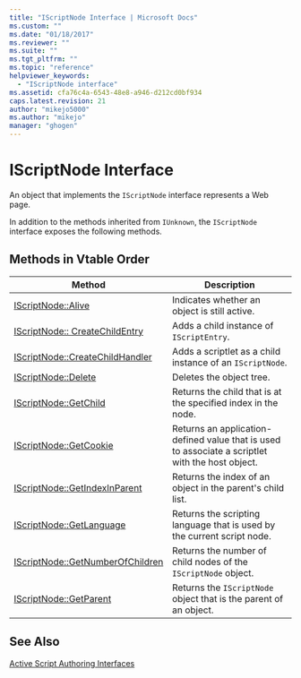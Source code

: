 ```yaml
---
title: "IScriptNode Interface | Microsoft Docs"
ms.custom: ""
ms.date: "01/18/2017"
ms.reviewer: ""
ms.suite: ""
ms.tgt_pltfrm: ""
ms.topic: "reference"
helpviewer_keywords: 
  - "IScriptNode interface"
ms.assetid: cfa76c4a-6543-48e8-a946-d212cd0bf934
caps.latest.revision: 21
author: "mikejo5000"
ms.author: "mikejo"
manager: "ghogen"
---
```

# IScriptNode Interface
An object that implements the `IScriptNode` interface represents a Web page.  
  
 In addition to the methods inherited from `IUnknown`, the `IScriptNode` interface exposes the following methods.  
  
## Methods in Vtable Order  
  
|Method|Description|  
|------------|-----------------|  
|[IScriptNode::Alive](../../winscript/reference/iscriptnode-alive.md)|Indicates whether an object is still active.|  
|[IScriptNode:: CreateChildEntry](../../winscript/reference/iscriptnode-createchildentry.md)|Adds a child instance of `IScriptEntry`.|  
|[IScriptNode::CreateChildHandler](../../winscript/reference/iscriptnode-createchildhandler.md)|Adds a scriptlet as a child instance of an `IScriptNode`.|  
|[IScriptNode::Delete](../../winscript/reference/iscriptnode-delete.md)|Deletes the object tree.|  
|[IScriptNode::GetChild](../../winscript/reference/iscriptnode-getchild.md)|Returns the child that is at the specified index in the node.|  
|[IScriptNode::GetCookie](../../winscript/reference/iscriptnode-getcookie.md)|Returns an application-defined value that is used to associate a scriptlet with the host object.|  
|[IScriptNode::GetIndexInParent](../../winscript/reference/iscriptnode-getindexinparent.md)|Returns the index of an object in the parent's child list.|  
|[IScriptNode::GetLanguage](../../winscript/reference/iscriptnode-getlanguage.md)|Returns the scripting language that is used by the current script node.|  
|[IScriptNode::GetNumberOfChildren](../../winscript/reference/iscriptnode-getnumberofchildren.md)|Returns the number of child nodes of the `IScriptNode` object.|  
|[IScriptNode::GetParent](../../winscript/reference/iscriptnode-getparent.md)|Returns the `IScriptNode` object that is the parent of an object.|  
  
## See Also  
 [Active Script Authoring Interfaces](../../winscript/reference/active-script-authoring-interfaces.md)